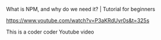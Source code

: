 
What is NPM, and why do we need it? | Tutorial for beginners

https://www.youtube.com/watch?v=P3aKRdUyr0s&t=325s

This is a coder coder Youtube video